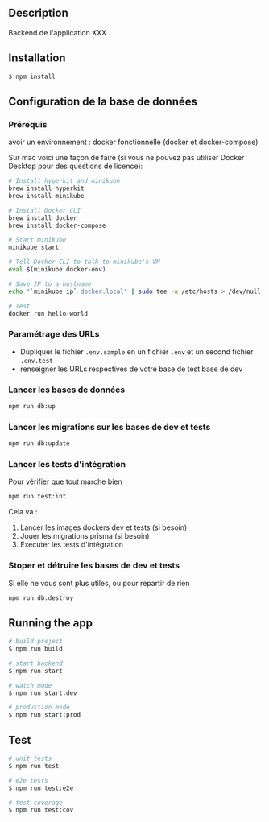 ## Description

Backend de l'application XXX

## Installation

```bash
$ npm install
```

## Configuration de la base de données

### Prérequis
avoir un environnement : docker fonctionnelle (docker et docker-compose)

Sur mac voici une façon de faire (si vous ne pouvez pas utiliser Docker Desktop pour des questions de licence):

```bash
# Install hyperkit and minikube
brew install hyperkit
brew install minikube

# Install Docker CLI
brew install docker
brew install docker-compose

# Start minikube
minikube start

# Tell Docker CLI to talk to minikube's VM
eval $(minikube docker-env)

# Save IP to a hostname
echo "`minikube ip` docker.local" | sudo tee -a /etc/hosts > /dev/null

# Test
docker run hello-world
```

### Paramétrage des URLs
*  Dupliquer le fichier ```.env.sample``` en un fichier ```.env``` et un second fichier ```.env.test```
* renseigner les URLs respectives de votre base de test base de dev

### Lancer les bases de données
```bash
npm run db:up
```
### Lancer les migrations sur les bases de dev et tests
```bash
npm run db:update
```

### Lancer les tests d'intégration
Pour vérifier que tout marche bien
```bash
npm run test:int
```

Cela va :
1. Lancer les images dockers dev et tests (si besoin)
2. Jouer les migrations prisma (si besoin)
3. Executer les tests d'intégration

### Stoper et détruire les bases de dev et tests
Si elle ne vous sont plus utiles, ou pour repartir de rien
```bash
npm run db:destroy
```




## Running the app

```bash
# build project
$ npm run build

# start backend
$ npm run start

# watch mode
$ npm run start:dev

# production mode
$ npm run start:prod
```

## Test

```bash
# unit tests
$ npm run test

# e2e tests
$ npm run test:e2e

# test coverage
$ npm run test:cov
```

